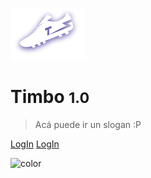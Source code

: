 <!-- _coverpage.md -->

![logo](images/botin-logo.png)

# Timbo <small>1.0</small>

> Acá puede ir un slogan :P


[LogIn](https://timboapp.com/login)
[LogIn](https://timboapp.com/login)


<!-- background color -->

![color](linear-gradient(135deg,#2e85e8,#594cc3))
